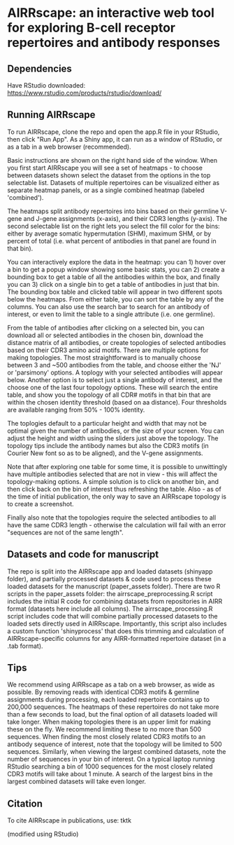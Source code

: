 # AIRRscape: an interactive web tool for exploring B-cell receptor repertoires and antibody responses  

## Dependencies 
Have RStudio downloaded: https://www.rstudio.com/products/rstudio/download/

## Running AIRRscape
To run AIRRscape, clone the repo and open the app.R file in your RStudio, then click "Run App". As a Shiny app, it can run as a window of RStudio, or as a tab in a web browser (recommended).

Basic instructions are shown on the right hand side of the window. When you first start AIRRscape you will see a set of heatmaps - to choose between datasets shown select the dataset from the options in the top selectable list. Datasets of multiple repertoires can be visualized either as separate heatmap panels, or as a single combined heatmap (labeled 'combined').

The heatmaps split antibody repertoires into bins based on their germline V-gene and J-gene assignments (x-axis), and their CDR3 lengths (y-axis). The second selectable list on the right lets you select the fill color for the bins: either by average somatic hypermutation (SHM), maximum SHM, or by percent of total (i.e. what percent of antibodies in that panel are found in that bin).

You can interactively explore the data in the heatmap: you can 1) hover over a bin to get a popup window showing some basic stats, you can 2) create a bounding box to get a table of all the antibodies within the box, and finally you can 3) click on a single bin to get a table of antibodies in just that bin. The bounding box table and clicked table will appear in two different spots below the heatmaps. From either table, you can sort the table by any of the columns. You can also use the search bar to search for an antibody of interest, or even to limit the table to a single attribute (i.e. one germline).

From the table of antibodies after clicking on a selected bin, you can download all or selected antibodies in the chosen bin, download the distance matrix of all antibodies, or create topologies of selected antibodies based on their CDR3 amino acid motifs. There are multiple options for making topologies. The most straightforward is to manually choose between 3 and ~500 antibodies from the table, and choose either the 'NJ' or 'parsimony' options. A toplogy with your selected antibodies will appear below. Another option is to select just a single antibody of interest, and the choose one of the last four topology options. These will search the entire table, and show you the topology of all CDR# motifs in that bin that are within the chosen identity threshold (based on aa distance). Four thresholds are available ranging from 50% - 100% identity.

The toplogies default to a particular height and width that may not be optimal given the number of antibodies, or the size of your screen. You can adjust the height and width using the sliders just above the topology. The topology tips include the antibody names but also the CDR3 motifs (in Courier New font so as to be aligned), and the V-gene assignments.

Note that after exploring one table for some time, it is possible to unwittingly have multiple antibodies selected that are not in view - this will affect the topology-making options. A simple solution is to click on another bin, and then click back on the bin of interest thus refreshing the table. Also - as of the time of initial publication, the only way to save an AIRRscape topology is to create a screenshot.

Finally also note that the topologies require the selected antibodies to all have the same CDR3 length - otherwise the calculation will fail with an error "sequences are not of the same length".

## Datasets and code for manuscript
The repo is split into the AIRRscape app and loaded datasets (shinyapp folder), and partially processed datasets & code used to process these loaded datasets for the manuscript (paper_assets folder). There are two R scripts in the paper_assets folder: the airrscape_preprocessing.R script includes the initial R code for combining datasets from repositories in AIRR format (datasets here include all columns). The airrscape_processing.R script includes code that will combine partially processed datasets to the loaded sets directly used in AIRRscape. Importantly, this script also includes a custom function 'shinyprocess' that does this trimming and calculation of AIRRscape-specific columns for any AIRR-formatted repertoire dataset (in a .tab format).

## Tips
We recommend using AIRRscape as a tab on a web browser, as wide as possible. By removing reads with identical CDR3 motifs & germline assignments during processing, each loaded repertoire contains up to 200,000 sequences. The heatmaps of these repertoires do not take more than a few seconds to load, but the final option of all datasets loaded will take longer.
When making topologies there is an upper limit for making these on the fly. We recommend limiting these to no more than 500 sequences. When finding the most closely related CDR3 motifs to an antibody sequence of interest, note that the topology will be limited to 500 sequences. Similarly, when viewing the largest combined datasets, note the number of sequences in your bin of interest. On a typical laptop running RStudio searching a bin of 1000 sequences for the most closely related CDR3 motifs will take about 1 minute. A search of the largest bins in the largest combined datasets will take even longer.

## Citation
To cite AIRRscape in publications, use:
tktk

(modified using RStudio)
